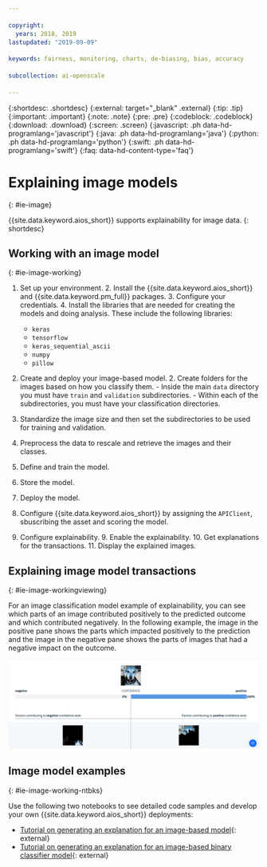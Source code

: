 ```yaml
---

copyright:
  years: 2018, 2019
lastupdated: "2019-09-09"

keywords: fairness, monitoring, charts, de-biasing, bias, accuracy

subcollection: ai-openscale

---
```


{:shortdesc: .shortdesc}
{:external: target="_blank" .external}
{:tip: .tip}
{:important: .important}
{:note: .note}
{:pre: .pre}
{:codeblock: .codeblock}
{:download: .download}
{:screen: .screen}
{:javascript: .ph data-hd-programlang='javascript'}
{:java: .ph data-hd-programlang='java'}
{:python: .ph data-hd-programlang='python'}
{:swift: .ph data-hd-programlang='swift'}
{:faq: data-hd-content-type='faq'}

# Explaining image models
{: #ie-image}

{{site.data.keyword.aios_short}} supports explainability for image data.
{: shortdesc}

## Working with an image model
{: #ie-image-working}

1. Set up your environment.
   2. Install the {{site.data.keyword.aios_short}} and {{site.data.keyword.pm_full}} packages.
   3. Configure your credentials.
   4. Install the libraries that are needed for creating the models and doing analysis. These include the following libraries:
      - `keras`
      - `tensorflow`
      - `keras_sequential_ascii`
      - `numpy`
      - `pillow`

1. Create and deploy your image-based model.
   2. Create folders for the images based on how you classify them.
       - Inside the main `data` directory you must have `train` and `validation` subdirectories.
       - Within each of the subdirectories, you must have your classification directories.
  2. Standardize the image size and then set the subdirectories to be used for training and validation.
  3. Preprocess the data to rescale and retrieve the images and their classes.
  4. Define and train the model.
  5. Store the model.
  6. Deploy the model.

7. Configure {{site.data.keyword.aios_short}} by assigning the `APIClient`, sbuscribing the asset and scoring the model.
8. Configure explainability.
   9. Enable the explainability.
   10. Get explanations for the transactions.
   11. Display the explained images. 

## Explaining image model transactions
{: #ie-image-workingviewing}

For an image classification model example of explainability, you can see which parts of an image contributed positively to the predicted outcome and which contributed negatively. In the following example, the image in the positive pane shows the parts which impacted positively to the prediction and the image in the negative pane shows the parts of images that had a negative impact on the outcome.

![Explainability image classification confidence detail displays with an image of a dog that also has parts of the picture highlighted to show what part of the image helped in determining that the image is a dog](images/insight-explain-image.png)

## Image model examples
{: #ie-image-working-ntbks}

Use the following two notebooks to see detailed code samples and develop your own {{site.data.keyword.aios_short}} deployments:

- [Tutorial on generating an explanation for an image-based model](https://github.com/pmservice/ai-openscale-tutorials/blob/master/notebooks/Watson%20OpenScale%20Explanation%20for%20Image%20Multiclass%20Classification%20Model.ipynb){: external}
- [Tutorial on generating an explanation for an image-based binary classifier model](https://github.com/pmservice/ai-openscale-tutorials/blob/master/notebooks/Watson%20OpenScale%20Explanation%20for%20Image%20Binary%20Classification%20Model.ipynb){: external}

